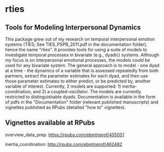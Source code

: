 # rties
## Tools for Modeling Interpersonal Dynamics
This package grew out of my research on temporal interpersonal emotion systems (TIES; See TIES_PSPB_2011.pdf in the documentation folder), hence the name "rties". It provides tools for using a suite of models to investigate temporal processes in bivariate (e.g., dyadic) systems. Although my focus is on interpersonal emotional processes, the models could be used for any bivariate system. The general approach is to model - one dyad at a time - the dynamics of a variable that is assessed repeatedly from both partners, extract the parameter estimates for each dyad, and then use those parameter estimates to either predict, or be predicted by, another variable of interest. Currently, 2 models are supported: 1) inertia-coordination, and 2) a coupled-oscillator. The models are currently restricted to distinguishable dyads. Documentation is available in the form of pdfs in the "Documentation" folder (relevant published manuscripts) and vignettes published as RPubs (detailed "how to" vignettes).

## Vignettes available at RPubs
overview_data_prep: https://rpubs.com/ebmtnprof/455051

inertia_coordination: http://rpubs.com/ebmtnprof/462482
